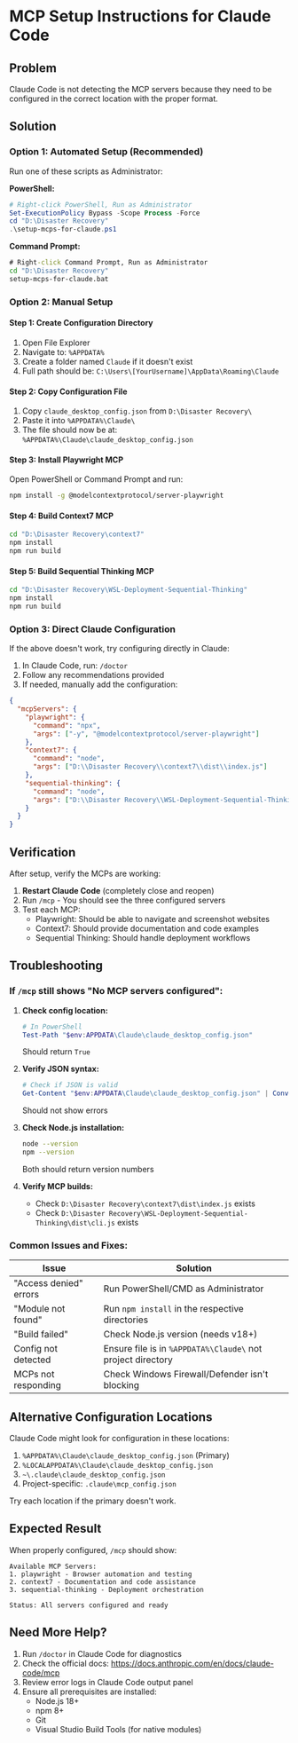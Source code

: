 # MCP Setup Instructions for Claude Code

## Problem
Claude Code is not detecting the MCP servers because they need to be configured in the correct location with the proper format.

## Solution

### Option 1: Automated Setup (Recommended)

Run one of these scripts as Administrator:

**PowerShell:**
```powershell
# Right-click PowerShell, Run as Administrator
Set-ExecutionPolicy Bypass -Scope Process -Force
cd "D:\Disaster Recovery"
.\setup-mcps-for-claude.ps1
```

**Command Prompt:**
```cmd
# Right-click Command Prompt, Run as Administrator
cd "D:\Disaster Recovery"
setup-mcps-for-claude.bat
```

### Option 2: Manual Setup

#### Step 1: Create Configuration Directory

1. Open File Explorer
2. Navigate to: `%APPDATA%`
3. Create a folder named `Claude` if it doesn't exist
4. Full path should be: `C:\Users\[YourUsername]\AppData\Roaming\Claude`

#### Step 2: Copy Configuration File

1. Copy `claude_desktop_config.json` from `D:\Disaster Recovery\`
2. Paste it into `%APPDATA%\Claude\`
3. The file should now be at: `%APPDATA%\Claude\claude_desktop_config.json`

#### Step 3: Install Playwright MCP

Open PowerShell or Command Prompt and run:
```bash
npm install -g @modelcontextprotocol/server-playwright
```

#### Step 4: Build Context7 MCP

```bash
cd "D:\Disaster Recovery\context7"
npm install
npm run build
```

#### Step 5: Build Sequential Thinking MCP

```bash
cd "D:\Disaster Recovery\WSL-Deployment-Sequential-Thinking"
npm install
npm run build
```

### Option 3: Direct Claude Configuration

If the above doesn't work, try configuring directly in Claude:

1. In Claude Code, run: `/doctor`
2. Follow any recommendations provided
3. If needed, manually add the configuration:

```json
{
  "mcpServers": {
    "playwright": {
      "command": "npx",
      "args": ["-y", "@modelcontextprotocol/server-playwright"]
    },
    "context7": {
      "command": "node",
      "args": ["D:\\Disaster Recovery\\context7\\dist\\index.js"]
    },
    "sequential-thinking": {
      "command": "node",
      "args": ["D:\\Disaster Recovery\\WSL-Deployment-Sequential-Thinking\\dist\\cli.js"]
    }
  }
}
```

## Verification

After setup, verify the MCPs are working:

1. **Restart Claude Code** (completely close and reopen)
2. Run `/mcp` - You should see the three configured servers
3. Test each MCP:
   - Playwright: Should be able to navigate and screenshot websites
   - Context7: Should provide documentation and code examples
   - Sequential Thinking: Should handle deployment workflows

## Troubleshooting

### If `/mcp` still shows "No MCP servers configured":

1. **Check config location:**
   ```powershell
   # In PowerShell
   Test-Path "$env:APPDATA\Claude\claude_desktop_config.json"
   ```
   Should return `True`

2. **Verify JSON syntax:**
   ```powershell
   # Check if JSON is valid
   Get-Content "$env:APPDATA\Claude\claude_desktop_config.json" | ConvertFrom-Json
   ```
   Should not show errors

3. **Check Node.js installation:**
   ```bash
   node --version
   npm --version
   ```
   Both should return version numbers

4. **Verify MCP builds:**
   - Check `D:\Disaster Recovery\context7\dist\index.js` exists
   - Check `D:\Disaster Recovery\WSL-Deployment-Sequential-Thinking\dist\cli.js` exists

### Common Issues and Fixes:

| Issue | Solution |
|-------|----------|
| "Access denied" errors | Run PowerShell/CMD as Administrator |
| "Module not found" | Run `npm install` in the respective directories |
| "Build failed" | Check Node.js version (needs v18+) |
| Config not detected | Ensure file is in `%APPDATA%\Claude\` not project directory |
| MCPs not responding | Check Windows Firewall/Defender isn't blocking |

## Alternative Configuration Locations

Claude Code might look for configuration in these locations:
1. `%APPDATA%\Claude\claude_desktop_config.json` (Primary)
2. `%LOCALAPPDATA%\Claude\claude_desktop_config.json` 
3. `~\.claude\claude_desktop_config.json`
4. Project-specific: `.claude\mcp_config.json`

Try each location if the primary doesn't work.

## Expected Result

When properly configured, `/mcp` should show:

```
Available MCP Servers:
1. playwright - Browser automation and testing
2. context7 - Documentation and code assistance  
3. sequential-thinking - Deployment orchestration

Status: All servers configured and ready
```

## Need More Help?

1. Run `/doctor` in Claude Code for diagnostics
2. Check the official docs: https://docs.anthropic.com/en/docs/claude-code/mcp
3. Review error logs in Claude Code output panel
4. Ensure all prerequisites are installed:
   - Node.js 18+
   - npm 8+
   - Git
   - Visual Studio Build Tools (for native modules)